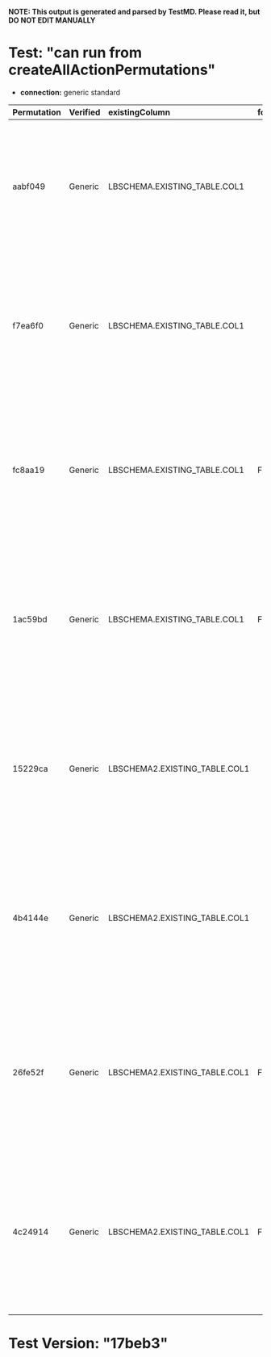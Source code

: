 **NOTE: This output is generated and parsed by TestMD. Please read it, but DO NOT EDIT MANUALLY**

# Test: "can run from createAllActionPermutations" #

- **connection:** generic standard

| Permutation | Verified | existingColumn                | foreignKeyName | newColumn              | newColumnDataType | primaryKeyName | OPERATIONS
| :---------- | :------- | :---------------------------- | :------------- | :--------------------- | :---------------- | :------------- | :------
| aabf049     | Generic  | LBSCHEMA.EXISTING_TABLE.COL1  |                | LBSCHEMA.NEW_TABLE.ID  | INTEGER           |                | **plan**: CREATE TABLE "LBSCHEMA"."NEW_TABLE" ("ID" INTEGER NOT NULL, PRIMARY KEY ("ID"))<br>INSERT INTO "LBSCHEMA"."NEW_TABLE" SELECT DISTINCT "COL1" FROM "LBSCHEMA"."EXISTING_TABLE"<br>ALTER TABLE "LBSCHEMA"."EXISTING_TABLE" ADD CONSTRAINT FOREIGN KEY ("COL1") REFERENCES "LBSCHEMA"."NEW_TABLE" ("ID")
| f7ea6f0     | Generic  | LBSCHEMA.EXISTING_TABLE.COL1  |                | LBSCHEMA.NEW_TABLE.ID  | INTEGER           | PK_NAME        | **plan**: CREATE TABLE "LBSCHEMA"."NEW_TABLE" ("ID" INTEGER NOT NULL, CONSTRAINT "PK_NAME" PRIMARY KEY ("ID"))<br>INSERT INTO "LBSCHEMA"."NEW_TABLE" SELECT DISTINCT "COL1" FROM "LBSCHEMA"."EXISTING_TABLE"<br>ALTER TABLE "LBSCHEMA"."EXISTING_TABLE" ADD CONSTRAINT FOREIGN KEY ("COL1") REFERENCES "LBSCHEMA"."NEW_TABLE" ("ID")
| fc8aa19     | Generic  | LBSCHEMA.EXISTING_TABLE.COL1  | FK_NAME        | LBSCHEMA.NEW_TABLE.ID  | INTEGER           |                | **plan**: CREATE TABLE "LBSCHEMA"."NEW_TABLE" ("ID" INTEGER NOT NULL, PRIMARY KEY ("ID"))<br>INSERT INTO "LBSCHEMA"."NEW_TABLE" SELECT DISTINCT "COL1" FROM "LBSCHEMA"."EXISTING_TABLE"<br>ALTER TABLE "LBSCHEMA"."EXISTING_TABLE" ADD CONSTRAINT "FK_NAME" FOREIGN KEY ("COL1") REFERENCES "LBSCHEMA"."NEW_TABLE" ("ID")
| 1ac59bd     | Generic  | LBSCHEMA.EXISTING_TABLE.COL1  | FK_NAME        | LBSCHEMA.NEW_TABLE.ID  | INTEGER           | PK_NAME        | **plan**: CREATE TABLE "LBSCHEMA"."NEW_TABLE" ("ID" INTEGER NOT NULL, CONSTRAINT "PK_NAME" PRIMARY KEY ("ID"))<br>INSERT INTO "LBSCHEMA"."NEW_TABLE" SELECT DISTINCT "COL1" FROM "LBSCHEMA"."EXISTING_TABLE"<br>ALTER TABLE "LBSCHEMA"."EXISTING_TABLE" ADD CONSTRAINT "FK_NAME" FOREIGN KEY ("COL1") REFERENCES "LBSCHEMA"."NEW_TABLE" ("ID")
| 15229ca     | Generic  | LBSCHEMA2.EXISTING_TABLE.COL1 |                | LBSCHEMA2.NEW_TABLE.ID | INTEGER           |                | **plan**: CREATE TABLE "LBSCHEMA2"."NEW_TABLE" ("ID" INTEGER NOT NULL, PRIMARY KEY ("ID"))<br>INSERT INTO "LBSCHEMA2"."NEW_TABLE" SELECT DISTINCT "COL1" FROM "LBSCHEMA2"."EXISTING_TABLE"<br>ALTER TABLE "LBSCHEMA2"."EXISTING_TABLE" ADD CONSTRAINT FOREIGN KEY ("COL1") REFERENCES "LBSCHEMA2"."NEW_TABLE" ("ID")
| 4b4144e     | Generic  | LBSCHEMA2.EXISTING_TABLE.COL1 |                | LBSCHEMA2.NEW_TABLE.ID | INTEGER           | PK_NAME        | **plan**: CREATE TABLE "LBSCHEMA2"."NEW_TABLE" ("ID" INTEGER NOT NULL, CONSTRAINT "PK_NAME" PRIMARY KEY ("ID"))<br>INSERT INTO "LBSCHEMA2"."NEW_TABLE" SELECT DISTINCT "COL1" FROM "LBSCHEMA2"."EXISTING_TABLE"<br>ALTER TABLE "LBSCHEMA2"."EXISTING_TABLE" ADD CONSTRAINT FOREIGN KEY ("COL1") REFERENCES "LBSCHEMA2"."NEW_TABLE" ("ID")
| 26fe52f     | Generic  | LBSCHEMA2.EXISTING_TABLE.COL1 | FK_NAME        | LBSCHEMA2.NEW_TABLE.ID | INTEGER           |                | **plan**: CREATE TABLE "LBSCHEMA2"."NEW_TABLE" ("ID" INTEGER NOT NULL, PRIMARY KEY ("ID"))<br>INSERT INTO "LBSCHEMA2"."NEW_TABLE" SELECT DISTINCT "COL1" FROM "LBSCHEMA2"."EXISTING_TABLE"<br>ALTER TABLE "LBSCHEMA2"."EXISTING_TABLE" ADD CONSTRAINT "FK_NAME" FOREIGN KEY ("COL1") REFERENCES "LBSCHEMA2"."NEW_TABLE" ("ID")
| 4c24914     | Generic  | LBSCHEMA2.EXISTING_TABLE.COL1 | FK_NAME        | LBSCHEMA2.NEW_TABLE.ID | INTEGER           | PK_NAME        | **plan**: CREATE TABLE "LBSCHEMA2"."NEW_TABLE" ("ID" INTEGER NOT NULL, CONSTRAINT "PK_NAME" PRIMARY KEY ("ID"))<br>INSERT INTO "LBSCHEMA2"."NEW_TABLE" SELECT DISTINCT "COL1" FROM "LBSCHEMA2"."EXISTING_TABLE"<br>ALTER TABLE "LBSCHEMA2"."EXISTING_TABLE" ADD CONSTRAINT "FK_NAME" FOREIGN KEY ("COL1") REFERENCES "LBSCHEMA2"."NEW_TABLE" ("ID")

# Test Version: "17beb3" #